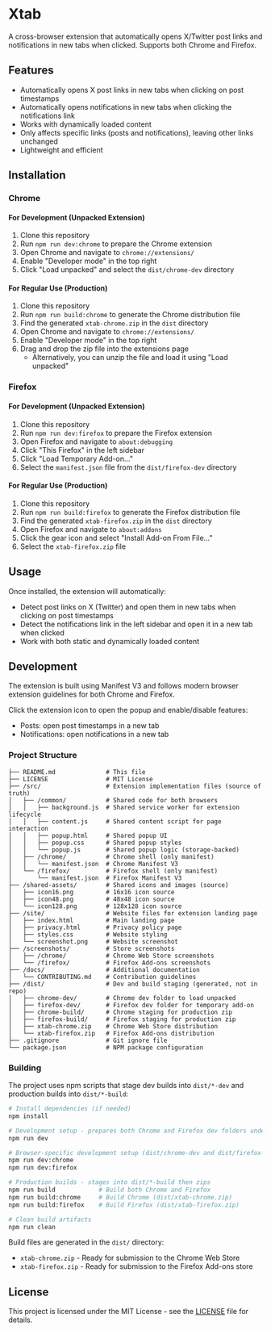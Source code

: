 # Xtab

A cross-browser extension that automatically opens X/Twitter post links and notifications in new tabs when clicked. Supports both Chrome and Firefox.

## Features

-   Automatically opens X post links in new tabs when clicking on post timestamps
-   Automatically opens notifications in new tabs when clicking the notifications link
-   Works with dynamically loaded content
-   Only affects specific links (posts and notifications), leaving other links unchanged
-   Lightweight and efficient

## Installation

### Chrome

#### For Development (Unpacked Extension)

1. Clone this repository
2. Run `npm run dev:chrome` to prepare the Chrome extension
3. Open Chrome and navigate to `chrome://extensions/`
4. Enable "Developer mode" in the top right
5. Click "Load unpacked" and select the `dist/chrome-dev` directory

#### For Regular Use (Production)

1. Clone this repository
2. Run `npm run build:chrome` to generate the Chrome distribution file
3. Find the generated `xtab-chrome.zip` in the `dist` directory
4. Open Chrome and navigate to `chrome://extensions/`
5. Enable "Developer mode" in the top right
6. Drag and drop the zip file into the extensions page
    - Alternatively, you can unzip the file and load it using "Load unpacked"

### Firefox

#### For Development (Unpacked Extension)

1. Clone this repository
2. Run `npm run dev:firefox` to prepare the Firefox extension
3. Open Firefox and navigate to `about:debugging`
4. Click "This Firefox" in the left sidebar
5. Click "Load Temporary Add-on..."
6. Select the `manifest.json` file from the `dist/firefox-dev` directory

#### For Regular Use (Production)

1. Clone this repository
2. Run `npm run build:firefox` to generate the Firefox distribution file
3. Find the generated `xtab-firefox.zip` in the `dist` directory
4. Open Firefox and navigate to `about:addons`
5. Click the gear icon and select "Install Add-on From File..."
6. Select the `xtab-firefox.zip` file

## Usage

Once installed, the extension will automatically:

-   Detect post links on X (Twitter) and open them in new tabs when clicking on post timestamps
-   Detect the notifications link in the left sidebar and open it in a new tab when clicked
-   Work with both static and dynamically loaded content

## Development

The extension is built using Manifest V3 and follows modern browser extension guidelines for both Chrome and Firefox.

Click the extension icon to open the popup and enable/disable features:

- Posts: open post timestamps in a new tab
- Notifications: open notifications in a new tab

### Project Structure

```
├── README.md              # This file
├── LICENSE                # MIT License
├── /src/                  # Extension implementation files (source of truth)
│   ├── /common/           # Shared code for both browsers
│   │   ├── background.js  # Shared service worker for extension lifecycle
│   │   ├── content.js     # Shared content script for page interaction
│   │   ├── popup.html     # Shared popup UI
│   │   ├── popup.css      # Shared popup styles
│   │   └── popup.js       # Shared popup logic (storage-backed)
│   ├── /chrome/           # Chrome shell (only manifest)
│   │   └── manifest.json  # Chrome Manifest V3
│   └── /firefox/          # Firefox shell (only manifest)
│       └── manifest.json  # Firefox Manifest V3
├── /shared-assets/        # Shared icons and images (source)
│   ├── icon16.png         # 16x16 icon source
│   ├── icon48.png         # 48x48 icon source
│   └── icon128.png        # 128x128 icon source
├── /site/                 # Website files for extension landing page
│   ├── index.html         # Main landing page
│   ├── privacy.html       # Privacy policy page
│   ├── styles.css         # Website styling
│   └── screenshot.png     # Website screenshot
├── /screenshots/          # Store screenshots
│   ├── /chrome/           # Chrome Web Store screenshots
│   └── /firefox/          # Firefox Add-ons screenshots
├── /docs/                 # Additional documentation
│   └── CONTRIBUTING.md    # Contribution guidelines
├── /dist/                 # Dev and build staging (generated, not in repo)
│   ├── chrome-dev/        # Chrome dev folder to load unpacked
│   ├── firefox-dev/       # Firefox dev folder for temporary add-on
│   ├── chrome-build/      # Chrome staging for production zip
│   ├── firefox-build/     # Firefox staging for production zip
│   ├── xtab-chrome.zip    # Chrome Web Store distribution
│   └── xtab-firefox.zip   # Firefox Add-ons distribution
├── .gitignore             # Git ignore file
└── package.json           # NPM package configuration
```

### Building

The project uses npm scripts that stage dev builds into `dist/*-dev` and production builds into `dist/*-build`:

```bash
# Install dependencies (if needed)
npm install

# Development setup - prepares both Chrome and Firefox dev folders under dist/
npm run dev

# Browser-specific development setup (dist/chrome-dev and dist/firefox-dev)
npm run dev:chrome
npm run dev:firefox

# Production builds - stages into dist/*-build then zips
npm run build            # Build both Chrome and Firefox
npm run build:chrome     # Build Chrome (dist/xtab-chrome.zip)
npm run build:firefox    # Build Firefox (dist/xtab-firefox.zip)

# Clean build artifacts
npm run clean
```

Build files are generated in the `dist/` directory:

-   `xtab-chrome.zip` - Ready for submission to the Chrome Web Store
-   `xtab-firefox.zip` - Ready for submission to the Firefox Add-ons store

## License

This project is licensed under the MIT License - see the [LICENSE](LICENSE) file for details.
